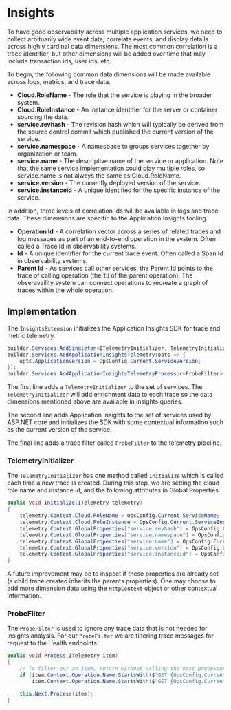 # Insights

To have good observability across multiple application services, we need to collect arbituarily wide event data, correlate events, and display details across highly cardinal data dimensions. The most common correlation is a trace identifier, but other dimensions will be added over time that may include transaction ids, user ids, etc.

To begin, the following common data dimensions will be made available across logs, metrics, and trace data.

* **Cloud.RoleName** - The role that the service is playing in the broader system.           
* **Cloud.RoleInstance** - An instance identifier for the server or container sourcing the data.        
* **service.revhash** - The revision hash which will typically be derived from the source control commit which published the current version of the service. 
* **service.namespace** - A namespace to groups services together by organization or team.
* **service.name** - The descriptive name of the service or application. Note that the same service implementation could play multiple roles, so service.name is not always the same as Cloud.RoleName.
* **service.version** - The currently deployed version of the service.
* **service.instanceid** - A unique identified for the specific instance of the service. 

In addition, three levels of correlation Ids will be available in logs and trace data. These dimensions are specific to the Application Insights tooling.

* **Operation Id** - A correlation vector across a series of related traces and log messages as part of an end-to-end operation in the system. Often called a Trace Id in observability systems.
* **Id** -  A unique identifier for the current trace event. Often called a Span Id in observability systems.
* **Parent Id** -  As services call other services, the Parent Id points to the trace of calling operation (the `Id` of the parent operation). The obseravaility system can connect operations to recreate a graph of traces within the whole operation.

## Implementation

The `InsightsExtension` initializes the Application Insights SDK for trace and metric telemetry.

```csharp
builder.Services.AddSingleton<ITelemetryInitializer, TelemetryInitializer>();
builder.Services.AddApplicationInsightsTelemetry(opts => {
    opts.ApplicationVersion = OpsConfig.Current.ServiceVersion;
});
builder.Services.AddApplicationInsightsTelemetryProcessor<ProbeFilter>();
```

The first line adds a `TelemetryInitializer` to the set of services. The `TelemetryInitializer` will add enrichment data to each trace so the data dimensions mentioned above are available in insights queries.

The second line adds Application Insights to the set of services used by ASP.NET core and initializes the SDK with some contextual information such as the current version of the service.

The final line adds a trace filter called `ProbeFilter` to the telemetry pipeline.

### TelemetryInitializer

The `TelemetryInitializer` has one method called `Initialize` which is called each time a new trace is created. During this step, we are setting the cloud role name and instance id, and the following attributes in Global Properties. 

```csharp
public void Initialize(ITelemetry telemetry)
{
    telemetry.Context.Cloud.RoleName = OpsConfig.Current.ServiceName;
    telemetry.Context.Cloud.RoleInstance = OpsConfig.Current.ServiceInstanceId;
    telemetry.Context.GlobalProperties["service.revhash"] = OpsConfig.Current.RevisionHash;
    telemetry.Context.GlobalProperties["service.namespace"] = OpsConfig.Current.ServiceNamespace;
    telemetry.Context.GlobalProperties["service.name"] = OpsConfig.Current.ServiceName;
    telemetry.Context.GlobalProperties["service.version"] = OpsConfig.Current.ServiceVersion;
    telemetry.Context.GlobalProperties["service.instanceid"] = OpsConfig.Current.ServiceInstanceId;
}
```

A future improvement may be to inspect if these properties are already set (a child trace created inherits the parents properties). One may choose to add more dimension data using the `HttpContext` object or other contextual information.

### ProbeFilter

The `ProbeFilter` is used to ignore any trace data that is not needed for insights analysis. For our `ProbeFilter` we are filtering trace messages for request to the Health endpoints.

```csharp
public void Process(ITelemetry item)
{
    // To filter out an item, return without calling the next processor.
    if (item.Context.Operation.Name.StartsWith($"GET {OpsConfig.Current.Health.ReadyPath}") ||
        item.Context.Operation.Name.StartsWith($"GET {OpsConfig.Current.Health.LivePath}")) { return; }

    this.Next.Process(item);
}
```
